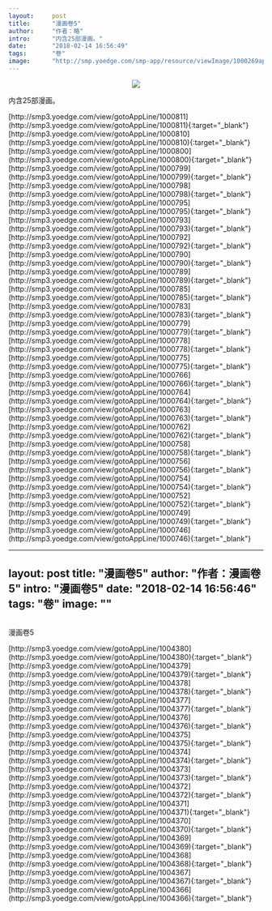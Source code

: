 ```yaml
---
layout:     post
title:      "漫画卷5"
author:     "作者：略"
intro:      "内含25部漫画。"
date:       "2018-02-14 16:56:49"
tags:       "卷"
image:      "http://smp.yoedge.com/smp-app/resource/viewImage/1000269appline.png"
---
```

<div style="text-align: center">
<p><img src="http://smp.yoedge.com/smp-app/resource/viewImage/1000269appline.png"/></p>
</div>
<p class="post-meta">
<span>内含25部漫画。</span>
</p>
[http://smp3.yoedge.com/view/gotoAppLine/1000811](http://smp3.yoedge.com/view/gotoAppLine/1000811){:target="_blank"}
[http://smp3.yoedge.com/view/gotoAppLine/1000810](http://smp3.yoedge.com/view/gotoAppLine/1000810){:target="_blank"}
[http://smp3.yoedge.com/view/gotoAppLine/1000800](http://smp3.yoedge.com/view/gotoAppLine/1000800){:target="_blank"}
[http://smp3.yoedge.com/view/gotoAppLine/1000799](http://smp3.yoedge.com/view/gotoAppLine/1000799){:target="_blank"}
[http://smp3.yoedge.com/view/gotoAppLine/1000798](http://smp3.yoedge.com/view/gotoAppLine/1000798){:target="_blank"}
[http://smp3.yoedge.com/view/gotoAppLine/1000795](http://smp3.yoedge.com/view/gotoAppLine/1000795){:target="_blank"}
[http://smp3.yoedge.com/view/gotoAppLine/1000793](http://smp3.yoedge.com/view/gotoAppLine/1000793){:target="_blank"}
[http://smp3.yoedge.com/view/gotoAppLine/1000792](http://smp3.yoedge.com/view/gotoAppLine/1000792){:target="_blank"}
[http://smp3.yoedge.com/view/gotoAppLine/1000790](http://smp3.yoedge.com/view/gotoAppLine/1000790){:target="_blank"}
[http://smp3.yoedge.com/view/gotoAppLine/1000789](http://smp3.yoedge.com/view/gotoAppLine/1000789){:target="_blank"}
[http://smp3.yoedge.com/view/gotoAppLine/1000785](http://smp3.yoedge.com/view/gotoAppLine/1000785){:target="_blank"}
[http://smp3.yoedge.com/view/gotoAppLine/1000783](http://smp3.yoedge.com/view/gotoAppLine/1000783){:target="_blank"}
[http://smp3.yoedge.com/view/gotoAppLine/1000779](http://smp3.yoedge.com/view/gotoAppLine/1000779){:target="_blank"}
[http://smp3.yoedge.com/view/gotoAppLine/1000778](http://smp3.yoedge.com/view/gotoAppLine/1000778){:target="_blank"}
[http://smp3.yoedge.com/view/gotoAppLine/1000775](http://smp3.yoedge.com/view/gotoAppLine/1000775){:target="_blank"}
[http://smp3.yoedge.com/view/gotoAppLine/1000766](http://smp3.yoedge.com/view/gotoAppLine/1000766){:target="_blank"}
[http://smp3.yoedge.com/view/gotoAppLine/1000764](http://smp3.yoedge.com/view/gotoAppLine/1000764){:target="_blank"}
[http://smp3.yoedge.com/view/gotoAppLine/1000763](http://smp3.yoedge.com/view/gotoAppLine/1000763){:target="_blank"}
[http://smp3.yoedge.com/view/gotoAppLine/1000762](http://smp3.yoedge.com/view/gotoAppLine/1000762){:target="_blank"}
[http://smp3.yoedge.com/view/gotoAppLine/1000758](http://smp3.yoedge.com/view/gotoAppLine/1000758){:target="_blank"}
[http://smp3.yoedge.com/view/gotoAppLine/1000756](http://smp3.yoedge.com/view/gotoAppLine/1000756){:target="_blank"}
[http://smp3.yoedge.com/view/gotoAppLine/1000754](http://smp3.yoedge.com/view/gotoAppLine/1000754){:target="_blank"}
[http://smp3.yoedge.com/view/gotoAppLine/1000752](http://smp3.yoedge.com/view/gotoAppLine/1000752){:target="_blank"}
[http://smp3.yoedge.com/view/gotoAppLine/1000749](http://smp3.yoedge.com/view/gotoAppLine/1000749){:target="_blank"}
[http://smp3.yoedge.com/view/gotoAppLine/1000746](http://smp3.yoedge.com/view/gotoAppLine/1000746){:target="_blank"}


---
layout:     post
title:      "漫画卷5"
author:     "作者：漫画卷5"
intro:      "漫画卷5"
date:       "2018-02-14 16:56:46"
tags:       "卷"
image:      ""
---
<div style="text-align: center">
<p><img src=""/></p>
</div>
<p class="post-meta">
<span>漫画卷5</span>
</p>
[http://smp3.yoedge.com/view/gotoAppLine/1004380](http://smp3.yoedge.com/view/gotoAppLine/1004380){:target="_blank"}
[http://smp3.yoedge.com/view/gotoAppLine/1004379](http://smp3.yoedge.com/view/gotoAppLine/1004379){:target="_blank"}
[http://smp3.yoedge.com/view/gotoAppLine/1004378](http://smp3.yoedge.com/view/gotoAppLine/1004378){:target="_blank"}
[http://smp3.yoedge.com/view/gotoAppLine/1004377](http://smp3.yoedge.com/view/gotoAppLine/1004377){:target="_blank"}
[http://smp3.yoedge.com/view/gotoAppLine/1004376](http://smp3.yoedge.com/view/gotoAppLine/1004376){:target="_blank"}
[http://smp3.yoedge.com/view/gotoAppLine/1004375](http://smp3.yoedge.com/view/gotoAppLine/1004375){:target="_blank"}
[http://smp3.yoedge.com/view/gotoAppLine/1004374](http://smp3.yoedge.com/view/gotoAppLine/1004374){:target="_blank"}
[http://smp3.yoedge.com/view/gotoAppLine/1004373](http://smp3.yoedge.com/view/gotoAppLine/1004373){:target="_blank"}
[http://smp3.yoedge.com/view/gotoAppLine/1004372](http://smp3.yoedge.com/view/gotoAppLine/1004372){:target="_blank"}
[http://smp3.yoedge.com/view/gotoAppLine/1004371](http://smp3.yoedge.com/view/gotoAppLine/1004371){:target="_blank"}
[http://smp3.yoedge.com/view/gotoAppLine/1004370](http://smp3.yoedge.com/view/gotoAppLine/1004370){:target="_blank"}
[http://smp3.yoedge.com/view/gotoAppLine/1004369](http://smp3.yoedge.com/view/gotoAppLine/1004369){:target="_blank"}
[http://smp3.yoedge.com/view/gotoAppLine/1004368](http://smp3.yoedge.com/view/gotoAppLine/1004368){:target="_blank"}
[http://smp3.yoedge.com/view/gotoAppLine/1004367](http://smp3.yoedge.com/view/gotoAppLine/1004367){:target="_blank"}
[http://smp3.yoedge.com/view/gotoAppLine/1004366](http://smp3.yoedge.com/view/gotoAppLine/1004366){:target="_blank"}


